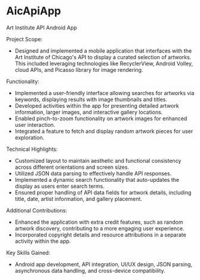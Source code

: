 # AicApiApp
<p>Art Institute API Android App</p>
<p>Project Scope:</p>
<ul>
  <li> Designed and implemented a mobile application that interfaces with the Art Institute of Chicago's API to display a curated selection of artworks. This included leveraging technologies like RecyclerView, Android Volley, cloud APIs, and Picasso library for image rendering.
  </li>
</ul>
<p>Functionality:</p>
<ul>
  <li>Implemented a user-friendly interface allowing searches for artworks via keywords, displaying results with image thumbnails and titles.
</li>
  <li>Developed activities within the app for presenting detailed artwork information, larger images, and interactive gallery locations.
</li>
  <li>Enabled pinch-to-zoom functionality on artwork images for enhanced user interaction.
</li>
  <li>Integrated a feature to fetch and display random artwork pieces for user exploration.
</li>
</ul>

<p>Technical Highlights:</p>
<ul>
  <li>Customized layout to maintain aesthetic and functional consistency across different orientations and screen sizes.
</li>
  <li>Utilized JSON data parsing to effectively handle API responses.
</li>
  <li>Implemented a dynamic search functionality that auto-updates the display as users enter search terms.
</li>
  <li>
    Ensured proper handling of API data fields for artwork details, including title, date, artist information, and gallery placement.
</li>
</ul>


<p>Additional Contributions:</p>

<ul>
  <li>Enhanced the application with extra credit features, such as random artwork discovery, contributing to a more engaging user experience.</li>
  <li>Incorporated copyright details and resource attributions in a separate activity within the app.</li>
</ul>

<p>Key Skills Gained: </p>

<ul>
  <li>Android app development, API integration, UI/UX design, JSON parsing, asynchronous data handling, and cross-device compatibility.</li>
</ul>
